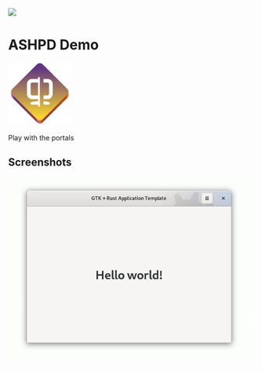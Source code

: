 <a href="https://flathub.org/apps/details/com.belmoussaoui.ashpd.demo">
<img src="https://flathub.org/assets/badges/flathub-badge-i-en.png" width="190px" />
</a>

# ASHPD Demo

<img src="data/icons/com.belmoussaoui.ashpd.demo.svg" width="128" height="128" />
<p>Play with the portals</p>

## Screenshots

<div align="center">
<img src="data/resources/screenshots/screenshot1.png" />
</div>


